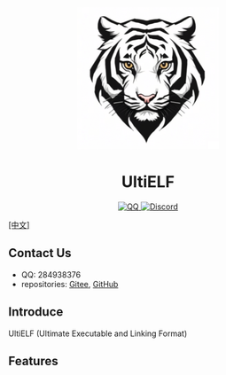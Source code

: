 <div style="text-align:center">
    <img src="documents/images/logo_256x256.png" , alt="logo" />
    <h1>UltiELF</h1>
    <a
        href="http://qm.qq.com/cgi-bin/qm/qr?_wv=1027&k=XZB6BqBhkGX9RI8lNIvPRQpqjIHYDCpZ&authKey=OPmC%2FnGNXThLAV7IKmEQ57uiQCTfb8EraImxCWzVgq9%2FmdgxGU6rA3wZB%2BbCVxjq&noverify=0&group_code=284938376">
        <img src="https://img.shields.io/badge/chat-on%20QQ-red.svg" , alt="QQ" />
    </a>
    <a
        href="https://discord.gg/xkvGy79e">
        <img src="https://img.shields.io/badge/chat-on%20Discord-red.svg" , alt="Discord" />
    </a>
</div>

[[中文]](README_CN.md)

## Contact Us

- QQ: 284938376
- repositories: [Gitee](https://gitee.com/UltiELF), [GitHub](https://github.com/trajectronix/UltiELF)

## Introduce

UltiELF (Ultimate Executable and Linking Format)

## Features

